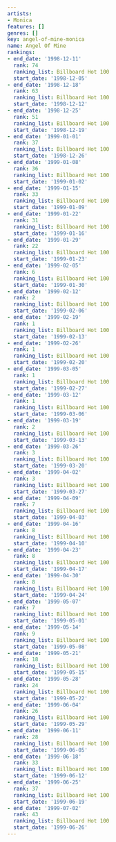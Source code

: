 ```yaml
---
artists:
- Monica
features: []
genres: []
key: angel-of-mine-monica
name: Angel Of Mine
rankings:
- end_date: '1998-12-11'
  rank: 74
  ranking_list: Billboard Hot 100
  start_date: '1998-12-05'
- end_date: '1998-12-18'
  rank: 63
  ranking_list: Billboard Hot 100
  start_date: '1998-12-12'
- end_date: '1998-12-25'
  rank: 51
  ranking_list: Billboard Hot 100
  start_date: '1998-12-19'
- end_date: '1999-01-01'
  rank: 37
  ranking_list: Billboard Hot 100
  start_date: '1998-12-26'
- end_date: '1999-01-08'
  rank: 36
  ranking_list: Billboard Hot 100
  start_date: '1999-01-02'
- end_date: '1999-01-15'
  rank: 33
  ranking_list: Billboard Hot 100
  start_date: '1999-01-09'
- end_date: '1999-01-22'
  rank: 31
  ranking_list: Billboard Hot 100
  start_date: '1999-01-16'
- end_date: '1999-01-29'
  rank: 22
  ranking_list: Billboard Hot 100
  start_date: '1999-01-23'
- end_date: '1999-02-05'
  rank: 6
  ranking_list: Billboard Hot 100
  start_date: '1999-01-30'
- end_date: '1999-02-12'
  rank: 2
  ranking_list: Billboard Hot 100
  start_date: '1999-02-06'
- end_date: '1999-02-19'
  rank: 1
  ranking_list: Billboard Hot 100
  start_date: '1999-02-13'
- end_date: '1999-02-26'
  rank: 1
  ranking_list: Billboard Hot 100
  start_date: '1999-02-20'
- end_date: '1999-03-05'
  rank: 1
  ranking_list: Billboard Hot 100
  start_date: '1999-02-27'
- end_date: '1999-03-12'
  rank: 1
  ranking_list: Billboard Hot 100
  start_date: '1999-03-06'
- end_date: '1999-03-19'
  rank: 2
  ranking_list: Billboard Hot 100
  start_date: '1999-03-13'
- end_date: '1999-03-26'
  rank: 3
  ranking_list: Billboard Hot 100
  start_date: '1999-03-20'
- end_date: '1999-04-02'
  rank: 3
  ranking_list: Billboard Hot 100
  start_date: '1999-03-27'
- end_date: '1999-04-09'
  rank: 7
  ranking_list: Billboard Hot 100
  start_date: '1999-04-03'
- end_date: '1999-04-16'
  rank: 8
  ranking_list: Billboard Hot 100
  start_date: '1999-04-10'
- end_date: '1999-04-23'
  rank: 8
  ranking_list: Billboard Hot 100
  start_date: '1999-04-17'
- end_date: '1999-04-30'
  rank: 8
  ranking_list: Billboard Hot 100
  start_date: '1999-04-24'
- end_date: '1999-05-07'
  rank: 7
  ranking_list: Billboard Hot 100
  start_date: '1999-05-01'
- end_date: '1999-05-14'
  rank: 9
  ranking_list: Billboard Hot 100
  start_date: '1999-05-08'
- end_date: '1999-05-21'
  rank: 18
  ranking_list: Billboard Hot 100
  start_date: '1999-05-15'
- end_date: '1999-05-28'
  rank: 24
  ranking_list: Billboard Hot 100
  start_date: '1999-05-22'
- end_date: '1999-06-04'
  rank: 26
  ranking_list: Billboard Hot 100
  start_date: '1999-05-29'
- end_date: '1999-06-11'
  rank: 28
  ranking_list: Billboard Hot 100
  start_date: '1999-06-05'
- end_date: '1999-06-18'
  rank: 33
  ranking_list: Billboard Hot 100
  start_date: '1999-06-12'
- end_date: '1999-06-25'
  rank: 37
  ranking_list: Billboard Hot 100
  start_date: '1999-06-19'
- end_date: '1999-07-02'
  rank: 43
  ranking_list: Billboard Hot 100
  start_date: '1999-06-26'
---
```


